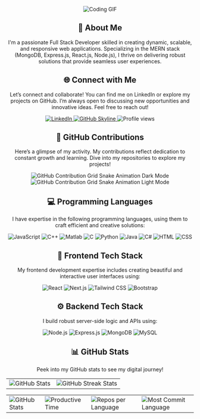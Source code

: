 <!--
**Golam-Rabby821/Golam-Rabby821** is a ✨ _special_ ✨ repository because its `README.md` (this file) appears on your GitHub profile.

Here are some ideas to get you started:

- 🔭 I’m currently working on ...
- 🌱 I’m currently learning ...
- 👯 I’m looking to collaborate on ...
- 🤔 I’m looking for help with ...
- 💬 Ask me about ...
- 📫 How to reach me: ...
- 😄 Pronouns: ...
- ⚡ Fun fact: ...
-->

<div align="center">
    
<p><img src="https://user-images.githubusercontent.com/74038190/212749171-b84692a8-2b04-4e3b-93ca-ac14705da224.gif" alt="Coding GIF" /></p>
</div>

<div align="center">
    <h2>🚀 About Me</h2>
    <p>I'm a passionate Full Stack Developer skilled in creating dynamic, scalable, and responsive web applications. Specializing in the MERN stack (MongoDB, Express.js, React.js, Node.js), I thrive on delivering robust solutions that provide seamless user experiences.</p>
</div>

<div align="center">
<h2 align="center" class="section-heading">🌐 Connect with Me</h2>
<p>Let’s connect and collaborate! You can find me on LinkedIn or explore my projects on GitHub. I’m always open to discussing new opportunities and innovative ideas. Feel free to reach out!</p>
<div align="center">
  <a href="https://www.linkedin.com/in/golamrabby-" target="_blank">
    <img src="https://img.shields.io/badge/GolamRabby-0077B5?style=for-the-badge&logo=linkedin&logoColor=white" alt="LinkedIn"/>
  </a>
  <a href="https://github.com/Golam-Rabby821/Golam-Rabby821" target="_blank">
    <img src="https://img.shields.io/badge/View%20on%20GitHub-%230077B5.svg?&style=for-the-badge&logo=github&logoColor=white" alt="GitHub Skyline"/>
  </a>
  <img src="https://komarev.com/ghpvc/?username=Golam-Rabby821&style=for-the-badge" alt="Profile views" />
</div>

<div align="center">
  <h2>🐍 GitHub Contributions</h2>
  <p>Here’s a glimpse of my activity. My contributions reflect dedication to constant growth and learning. Dive into my repositories to explore my projects!</p>
  <img src="https://raw.githubusercontent.com/Golam-Rabby821/output/github-contribution-grid-snake-dark.svg#gh-dark-mode-only" alt="GitHub Contribution Grid Snake Animation Dark Mode"/>
  <img src="https://raw.githubusercontent.com/Golam-Rabby821/output/github-contribution-grid-snake.svg#gh-light-mode-only" alt="GitHub Contribution Grid Snake Animation Light Mode"/>
</div>

<h2 align="center" class="section-heading">💻 Programming Languages</h2>
<p>I have expertise in the following programming languages, using them to craft efficient and creative solutions:</p>
<div align="center">
    <img src="https://user-images.githubusercontent.com/74038190/212257454-16e3712e-945a-4ca2-b238-408ad0bf87e6.gif" alt="JavaScript" />
    <img src="https://img.shields.io/badge/C++-00599C?style=for-the-badge&logo=cplusplus&logoColor=white" alt="C++" />
    <img src="https://img.shields.io/badge/Matlab-0076A8?style=for-the-badge&logo=matlab&logoColor=white" alt="Matlab" />
    <img src="https://img.shields.io/badge/C-00599C?style=for-the-badge&logo=c&logoColor=white" alt="C" />
    <img src="[https://img.shields.io/badge/Python-3776AB?style=for-the-badge&logo=python&logoColor=white](https://user-images.githubusercontent.com/74038190/212257472-08e52665-c503-4bd9-aa20-f5a4dae769b5.gif)" alt="Python" />
    <img src="https://img.shields.io/badge/Java-007396?style=for-the-badge&logo=java&logoColor=white" alt="Java" />
    <img src="https://img.shields.io/badge/C%23-239120?style=for-the-badge&logo=csharp&logoColor=white" alt="C#" />
    <img src="https://img.shields.io/badge/HTML-E34F26?style=for-the-badge&logo=html5&logoColor=white" alt="HTML" />
    <img src="https://img.shields.io/badge/CSS-1572B6?style=for-the-badge&logo=css3&logoColor=white" alt="CSS" />
</div>

<div align="center">
<h2 align="center" class="section-heading">🌟 Frontend Tech Stack</h2>
<p>My frontend development expertise includes creating beautiful and interactive user interfaces using:</p>
<div>
    <img src="https://img.shields.io/badge/React-61DAFB?style=for-the-badge&logo=react&logoColor=black" alt="React" />
    <img src="https://img.shields.io/badge/Next.js-000000?style=for-the-badge&logo=nextdotjs&logoColor=white" alt="Next.js" />
    <img src="https://img.shields.io/badge/TailwindCSS-06B6D4?style=for-the-badge&logo=tailwindcss&logoColor=white" alt="Tailwind CSS" />
    <img src="https://img.shields.io/badge/Bootstrap-7952B3?style=for-the-badge&logo=bootstrap&logoColor=white" alt="Bootstrap" />
</div>
</div>

<div align="center">
<h2 align="center" class="section-heading">⚙️ Backend Tech Stack</h2>
<p>I build robust server-side logic and APIs using:</p>
<div>
    <img src="https://img.shields.io/badge/Node.js-339933?style=for-the-badge&logo=nodedotjs&logoColor=white" alt="Node.js" />
    <img src="https://img.shields.io/badge/Express.js-000000?style=for-the-badge&logo=express&logoColor=white" alt="Express.js" />
    <img src="https://img.shields.io/badge/MongoDB-47A248?style=for-the-badge&logo=mongodb&logoColor=white" alt="MongoDB" />
    <img src="https://img.shields.io/badge/MySQL-4479A1?style=for-the-badge&logo=mysql&logoColor=white" alt="MySQL" />
</div>
</div>

<div align="center">
<h2 align="center" class="section-heading"> 📊 GitHub Stats</h2>
<p>Peek into my GitHub stats to see my digital journey!</p>
 <table align="center" width="100%">
    <tr>
       <td><img style="border: none;" src="https://github-profile-summary-cards.vercel.app/api/cards/profile-details?username=golam-rabby821&theme=github_dark" alt="GitHub Stats"/></td>   
       <td><img src="https://github-readme-streak-stats.herokuapp.com?user=Golam-Rabby821&theme=dark&hide_border=true" alt="GitHub Streak Stats" /></td>
    </tr>
 </table>
 <table align="center" width="100%">
    <tr>
        <td><img style="border: none;" src="https://github-profile-summary-cards.vercel.app/api/cards/stats?username=golam-rabby821&theme=github_dark" alt="GitHub Stats"/></td>
        <td><img style="border: none;" src="https://github-profile-summary-cards.vercel.app/api/cards/productive-time?username=golam-rabby821&theme=github_dark&utcOffset=10" alt="Productive Time"/></td>
        <td><img style="border: none;" src="https://github-profile-summary-cards.vercel.app/api/cards/repos-per-language?username=golam-rabby821&theme=github_dark" alt="Repos per Language"/></td>
        <td><img style="border: none;" src="https://github-profile-summary-cards.vercel.app/api/cards/most-commit-language?username=golam-rabby821&theme=github_dark" alt="Most Commit Language"/></td>
    </tr>
 </table>
</div>
